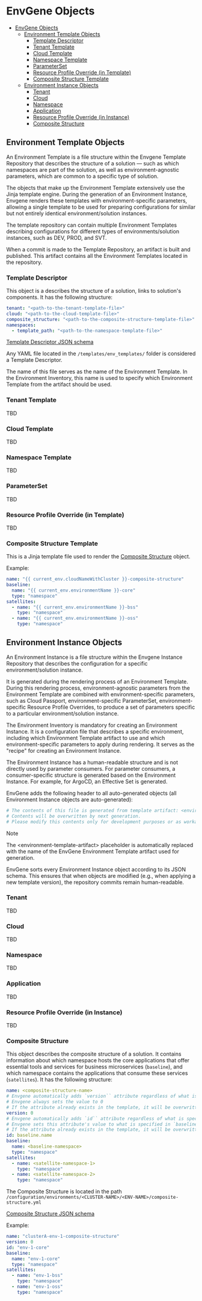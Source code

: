 # EnvGene Objects

- [EnvGene Objects](#envgene-objects)
  - [Environment Template Objects](#environment-template-objects)
    - [Template Descriptor](#template-descriptor)
    - [Tenant Template](#tenant-template)
    - [Cloud Template](#cloud-template)
    - [Namespace Template](#namespace-template)
    - [ParameterSet](#parameterset)
    - [Resource Profile Override (in Template)](#resource-profile-override-in-template)
    - [Composite Structure Template](#composite-structure-template)
  - [Environment Instance Objects](#environment-instance-objects)
    - [Tenant](#tenant)
    - [Cloud](#cloud)
    - [Namespace](#namespace)
    - [Application](#application)
    - [Resource Profile Override (in Instance)](#resource-profile-override-in-instance)
    - [Composite Structure](#composite-structure)

## Environment Template Objects

An Environment Template is a file structure within the Envgene Template Repository that describes the structure of a solution — such as which namespaces are part of the solution, as well as environment-agnostic parameters, which are common to a specific type of solution.

The objects that make up the Environment Template extensively use the Jinja template engine. During the generation of an Environment Instance, Envgene renders these templates with environment-specific parameters, allowing a single template to be used for preparing configurations for similar but not entirely identical environment/solution instances.

The template repository can contain multiple Environment Templates describing configurations for different types of environments/solution instances, such as DEV, PROD, and SVT.

When a commit is made to the Template Repository, an artifact is built and published. This artifact contains all the Environment Templates located in the repository.

### Template Descriptor

This object is a describes the structure of a solution, links to solution's components. It has the following structure:

```yaml
tenant: "<path-to-the-tenant-template-file>"
cloud: "<path-to-the-cloud-template-file>"
composite_structure: "<path-to-the-composite-structure-template-file>"
namespaces:
  - template_path: "<path-to-the-namespace-template-file>"
```

[Template Descriptor JSON schema](/schemas/template-descriptor.schema.json)

Any YAML file located in the `/templates/env_templates/` folder is considered a Template Descriptor.

The name of this file serves as the name of the Environment Template. In the Environment Inventory, this name is used to specify which Environment Template from the artifact should be used.

### Tenant Template

TBD

### Cloud Template

TBD

### Namespace Template

TBD

### ParameterSet

TBD

### Resource Profile Override (in Template)

TBD

### Composite Structure Template

This is a Jinja template file used to render the [Composite Structure](#composite-structure) object.

Example:

```yaml
name: "{{ current_env.cloudNameWithCluster }}-composite-structure"
baseline:
  name: "{{ current_env.environmentName }}-core"
  type: "namespace"
satellites:
  - name: "{{ current_env.environmentName }}-bss"
    type: "namespace"
  - name: "{{ current_env.environmentName }}-oss"
    type: "namespace"
```

## Environment Instance Objects

An Environment Instance is a file structure within the Envgene Instance Repository that describes the configuration for a specific environment/solution instance.  

It is generated during the rendering process of an Environment Template. During this rendering process, environment-agnostic parameters from the Environment Template are combined with environment-specific parameters, such as Cloud Passport, environment-specific ParameterSet, environment-specific Resource Profile Overrides, to produce a set of parameters specific to a particular environment/solution instance.  

The Environment Inventory is mandatory for creating an Environment Instance. It is a configuration file that describes a specific environment, including which Environment Template artifact to use and which environment-specific parameters to apply during rendering. It serves as the "recipe" for creating an Environment Instance.  

The Environment Instance has a human-readable structure and is not directly used by parameter consumers. For parameter consumers, a consumer-specific structure is generated based on the Environment Instance. For example, for ArgoCD, an Effective Set is generated.

EnvGene adds the following header to all auto-generated objects (all Environment Instance objects are auto-generated):

```yaml
# The contents of this file is generated from template artifact: <environment-template-artifact>.
# Contents will be overwritten by next generation.
# Please modify this contents only for development purposes or as workaround.
```

> [!NOTE]
> The \<environment-template-artifact> placeholder is automatically replaced with the name of the EnvGene Environment Template artifact used for generation.

EnvGene sorts every Environment Instance object according to its JSON schema. This ensures that when objects are modified (e.g., when applying a new template version), the repository commits remain human-readable.

### Tenant

TBD

### Cloud

TBD

### Namespace

TBD

### Application

TBD

### Resource Profile Override (in Instance)

TBD

### Composite Structure

This object describes the composite structure of a solution. It contains information about which namespace hosts the core applications that offer essential tools and services for business microservices (`baseline`), and which namespace contains the applications that consume these services (`satellites`). It has the following structure:

```yaml
name: <composite-structure-name>
# Envgene automatically adds `version`` attribute regardless of what is specified in the template
# Envgene always sets the value to 0
# If the attribute already exists in the template, it will be overwritten.
version: 0
# Envgene automatically adds `id`` attribute regardless of what is specified in the template
# Envgene sets this attribute's value to what is specified in `baseline.name`
# If the attribute already exists in the template, it will be overwritten
id: baseline.name
baseline:
  name: <baseline-namespace>
  type: "namespace"
satellites:
  - name: <satellite-namespace-1>
    type: "namespace"
  - name: <satellite-namespace-2>
    type: "namespace"
```

The Composite Structure is located in the path `/configuration/environments/<CLUSTER-NAME>/<ENV-NAME>/composite-structure.yml`

[Composite Structure JSON schema](/schemas/composite-structure.schema.json)

Example:

```yaml
name: "clusterA-env-1-composite-structure"
version: 0
id: "env-1-core"
baseline:
  name: "env-1-core"
  type: "namespace"
satellites:
  - name: "env-1-bss"
    type: "namespace"
  - name: "env-1-oss"
    type: "namespace"
```
